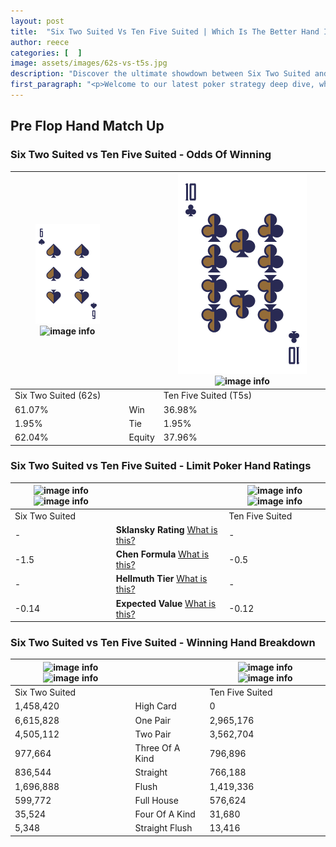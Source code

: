 ```yaml
---
layout: post
title:  "Six Two Suited Vs Ten Five Suited | Which Is The Better Hand In Poker? A Complete Guide"
author: reece
categories: [  ]
image: assets/images/62s-vs-t5s.jpg
description: "Discover the ultimate showdown between Six Two Suited and Ten Five Suited in poker! Uncover the odds, strategies, and scenarios where one hand triumphs over the other. Get ready to up your poker game with this thrilling analysis."
first_paragraph: "<p>Welcome to our latest poker strategy deep dive, where we're pitting two distinct hands against each other in a high-stakes showdown: Six Two Suited vs Ten Five Suited.</p><p>In the dynamic world of poker, every decision counts, and knowing which hand holds the upper hand is key to your success at the table.</p><p>In this article, we'll dissect these two hands, explore the scenarios where one dominates the other, and equip you with the knowledge to make strategic choices that can tip the odds in your favor.</p><p>Get ready to unravel the intriguing dynamics of these poker hands and elevate your game to new heights.</p>"
---
```




[comment]: # (sp0)

## Pre Flop Hand Match Up

<div class="table hand-ratings" markdown="1"> 



### Six Two Suited vs Ten Five Suited - Odds Of Winning


    
| ![image info](assets/images/hand1/6.png) ![image info](assets/images/hand1/2s.png) |  | ![image info](assets/images/hand2/t.png) ![image info](assets/images/hand2/5s.png) |
| -------- | -------- | -------- |
| Six Two Suited (62s) |  | Ten Five Suited (T5s) |
| 61.07% | Win | 36.98% |
| 1.95% | Tie | 1.95% |
| 62.04% | Equity | 37.96% |




[comment]: # (sp1)



### Six Two Suited vs Ten Five Suited - Limit Poker Hand Ratings


    
| ![image info](https://www.riverpairs.com/assets/images/hand1/6.png) ![image info](https://www.riverpairs.com/assets/images/hand1/2s.png) |  | ![image info](https://www.riverpairs.com/assets/images/hand2/t.png) ![image info](https://www.riverpairs.com/assets/images/hand2/5s.png) |
| -------- | -------- | -------- |
| Six Two Suited |  | Ten Five Suited |
| - | **Sklansky Rating** [What is this?](/sklansky-rating-explained) | - |
| -1.5 | **Chen Formula** [What is this?](/chen-formula-explained) | -0.5 |
| - | **Hellmuth Tier** [What is this?](/Hellmuth-tier-explained) | - |
| -0.14 | **Expected Value** [What is this?](/expected-value-explained) | -0.12 |




[comment]: # (sp2)



### Six Two Suited vs Ten Five Suited - Winning Hand Breakdown


    
| ![image info](https://www.riverpairs.com/assets/images/hand1/6.png) ![image info](https://www.riverpairs.com/assets/images/hand1/2s.png) |  | ![image info](https://www.riverpairs.com/assets/images/hand2/t.png) ![image info](https://www.riverpairs.com/assets/images/hand2/5s.png) |
| -------- | -------- | -------- |
| Six Two Suited |  | Ten Five Suited |
| 1,458,420 | High Card | 0 |
| 6,615,828 | One Pair | 2,965,176 |
| 4,505,112 | Two Pair | 3,562,704 |
| 977,664 | Three Of A Kind | 796,896 |
| 836,544 | Straight | 766,188 |
| 1,696,888 | Flush | 1,419,336 |
| 599,772 | Full House | 576,624 |
| 35,524 | Four Of A Kind | 31,680 |
| 5,348 | Straight Flush | 13,416 |




[comment]: # (sp3)



</div>

[comment]: # (sp4)



[comment]: # (sp5)

